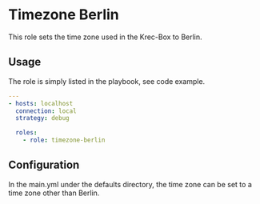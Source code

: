 # Timezone Berlin

This role sets the time zone used in the Krec-Box to Berlin.

## Usage

The role is simply listed in the playbook, see code example.

```yaml
---
- hosts: localhost
  connection: local
  strategy: debug

  roles:
    - role: timezone-berlin
```

## Configuration

In the main.yml under the defaults directory, the time zone can be set to a time zone other than Berlin.